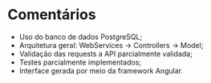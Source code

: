 # Comentários

* Uso do banco de dados PostgreSQL;
* Arquitetura geral: WebServices -> Controllers -> Model;
* Validação das requests a API parcialmente validada;
* Testes parcialmente implementados;
* Interface gerada por meio da framework Angular.

